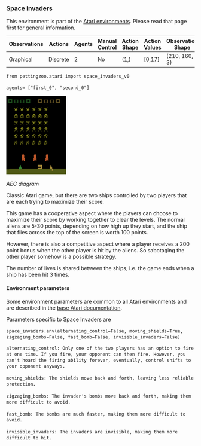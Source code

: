 
### Space Invaders

This environment is part of the [Atari environments](../atari.md). Please read that page first for general information.

| Observations | Actions | Agents  | Manual Control | Action Shape | Action Values | Observation Shape | Observation Values | Num States |
|--------------|---------|---------|----------------|--------------|---------------|-------------------|--------------------|------------|
| Graphical    | Discrete  | 2 | No      | (1,)    | [0,17]         | (210, 160, 3)         | (0,255)            | ?          |

`from pettingzoo.atari import space_invaders_v0`

`agents= ["first_0", "second_0"]`

![space_invaders_easy gif](atari_space_invaders.gif)

*AEC diagram*

Classic Atari game, but there are two ships controlled by two players that are each trying to maximize their score.

This game has a cooperative aspect where the players can choose to maximize their score by working together to clear the levels. The normal aliens are 5-30 points, depending on how high up they start, and the ship that flies across the top of the screen is worth 100 points.

However, there is also a competitive aspect where a player receives a 200 point bonus when the other player is hit by the aliens. So sabotaging the other player somehow is a possible strategy.

The number of lives is shared between the ships, i.e. the game ends when a ship has been hit 3 times.

#### Environment parameters

Some environment parameters are common to all Atari environments and are described in the [base Atari documentation](../atari.md).

Parameters specific to Space Invaders are

```
space_invaders.env(alternating_control=False, moving_shields=True, zigzaging_bombs=False, fast_bomb=False, invisible_invaders=False)
```

```
alternating_control: Only one of the two players has an option to fire at one time. If you fire, your opponent can then fire. However, you can't hoard the firing ability forever, eventually, control shifts to your opponent anyways.

moving_shields: The shields move back and forth, leaving less reliable protection.

zigzaging_bombs: The invader's bombs move back and forth, making them more difficult to avoid.

fast_bomb: The bombs are much faster, making them more difficult to avoid.

invisible_invaders: The invaders are invisible, making them more difficult to hit.
```

